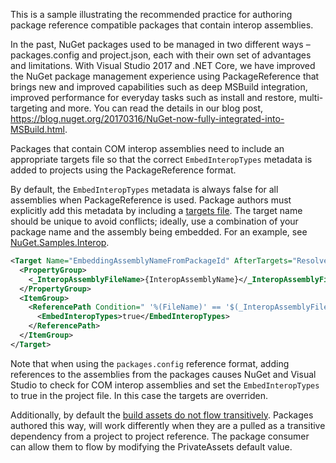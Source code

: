 This is a sample illustrating the recommended practice for authoring package reference compatible packages that contain interop assemblies. 

In the past, NuGet packages used to be managed in two different ways – packages.config and project.json, each with their own set of advantages and limitations. With Visual Studio 2017 and .NET Core, we have improved the NuGet package management experience using PackageReference that brings new and improved capabilities such as deep MSBuild integration, improved performance for everyday tasks such as install and restore, multi-targeting and more. You can read the details in our blog post, https://blog.nuget.org/20170316/NuGet-now-fully-integrated-into-MSBuild.html.

Packages that contain COM interop assemblies need to include an appropriate targets file so that the correct `EmbedInteropTypes` metadata is added to projects using the PackageReference format.

By default, the `EmbedInteropTypes` metadata is always false for all assemblies when PackageReference is used. Package authors must explicitly add this metadata by including a [targets file](#including-msbuild-props-and-targets-in-a-package). The target name should be unique to avoid conflicts; ideally, use a combination of your package name and the assembly being embedded. For an example, see [NuGet.Samples.Interop](https://github.com/NuGet/Samples/tree/master/NuGet.Samples.Interop).

```xml      
<Target Name="EmbeddingAssemblyNameFromPackageId" AfterTargets="ResolveReferences" BeforeTargets="FindReferenceAssembliesForReferences">
  <PropertyGroup>
    <_InteropAssemblyFileName>{InteropAssemblyName}</_InteropAssemblyFileName>
  </PropertyGroup>
  <ItemGroup>
    <ReferencePath Condition=" '%(FileName)' == '$(_InteropAssemblyFileName)' AND '%(ReferencePath.NuGetPackageId)' == '$(MSBuildThisFileName)' ">
      <EmbedInteropTypes>true</EmbedInteropTypes>
    </ReferencePath>
  </ItemGroup>
</Target>
```

Note that when using the `packages.config` reference format, adding references to the assemblies from the packages causes NuGet and Visual Studio to check for COM interop assemblies and set the `EmbedInteropTypes` to true in the project file. In this case the targets are overriden.

Additionally, by default the [build assets do not flow transitively](https://docs.microsoft.com/en-us/nuget/consume-packages/package-references-in-project-files#controlling-dependency-assets). 
Packages authored this way, will work differently when they are a pulled as a transitive dependency from a project to project reference. 
The package consumer can allow them to flow by modifying the PrivateAssets default value. 
